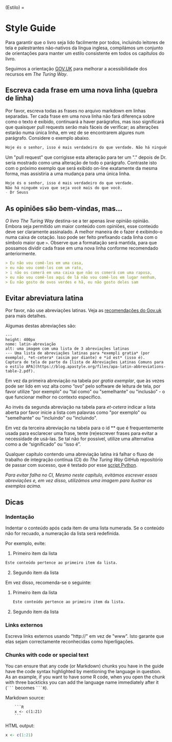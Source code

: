(Estilo) =
# Style Guide

Para garantir que o livro seja lido facilmente por todos, incluindo leitores de tela e palestrantes não-nativos da língua inglesa, compilámos um conjunto de orientações para manter um estilo consistente em todos os capítulos do livro.

Seguimos a orientação [GOV.UK](https://www.gov.uk/guidance/content-design/writing-for-gov-uk) para melhorar a acessibilidade dos recursos em _The Turing Way_.

## Escreva cada frase em uma nova linha (quebra de linha)

Por favor, escreva todas as frases no arquivo markdown em linhas separadas. Ter cada frase em uma nova linha não fará diferença sobre como o texto é exibido, continuará a haver parágrafos, mas isso significará que quaisquer pull requests serão mais fáceis de verificar; as alterações estarão numa única linha, em vez de se encontrarem algures num parágrafo. Considere o exemplo abaixo.

 ```markdown
Hoje és o senhor, isso é mais verdadeiro do que verdade. Não há ninguém vivo que seja você mais do que você. - Dr Seuss
```

Um "pull request" que corrigisse esta alteração para ter um "." depois de Dr. seria mostrado como uma alteração de todo o parágrafo. Contraste isto com o próximo exemplo que será exibido on-line exatamente da mesma forma, mas assistiria a uma mudança para uma única linha.

 ```markdown
Hoje és o senhor, isso é mais verdadeiro do que verdade.
Não há ninguém vivo que seja você mais do que você.
- Dr Seuss
```

## As opiniões são bem-vindas, mas...

_O livro The Turing Way_ destina-se a ter apenas *leve* opinião opinião. Embora seja permitido um maior conteúdo com opiniões, esse conteúdo deve ser claramente assinalado. A melhor maneira de o fazer é exibindo-o numa caixa de cotação. Isso pode ser feito prefixando cada linha com o símbolo maior que `>`. Observe que a formatação será mantida, para que possamos dividir cada frase em uma nova linha conforme recomendado anteriormente.

```markdown
> Eu não vou comê-los em uma casa,
> eu não vou comê-los com um rato,
> i não os comerá em uma caixa que não os comerá com uma raposa,
> eu não vou comê-los aqui de lá não vou comê-los em lugar nenhum,
> Eu não gosto de ovos verdes e hã, eu não gosto deles sam
```

## Evitar abreviatura latina

Por favor, não use abreviações latinas. Veja as [recomendações do Gov.uk](https://www.gov.uk/guidance/style-guide/a-to-z-of-gov-uk-style) para mais detalhes.

Algumas destas abreviações são:

```{figure} ../figures/latin-abbreviation.png
---
height: 400px
nome: latin-abreviação
alt: uma imagem com uma lista de 3 abreviações latinas
--- Uma lista de abreviações latinas para *exempli gratia* (por exemplo), *et-cetera* (assim por diante) e *id est* (isso é).
Captura de tela de parte da [lista de Abreviações Latinas Comuns para o estilo APA](https://blog.apastyle.org/files/apa-latin-abbreviations-table-2.pdf).
```

Em vez da primeira abreviação na tabela por *gratia exemplar*, que às vezes pode ser lido em voz alta como “ovo” pelo software de leitura de tela, por favor utilize "por exemplo" ou "tal como" ou "semelhante" ou "inclusão" - o que funcionar melhor no contexto específico.

Ao invés da segunda abreviação na tabela para *et-cetera* indicar a lista aberta por favor inicie a lista com palavras como "por exemplo" ou "semelhante" ou "incluindo" ou "incluindo".

Em vez da terceira abreviação na tabela para o id ** que é frequentemente usada para esclarecer uma frase, tente (re)escrever frases para evitar a necessidade de usá-las. Se tal não for possível, utilize uma alternativa como a de “significado” ou “isso é”.

Qualquer capítulo contendo uma abreviação latina irá falhar o fluxo de trabalho de integração contínua (CI) do _The Turing Way_ GitHub repositório de passar com sucesso, que é testado por esse [script Python](https://github.com/alan-turing-institute/the-turing-way/blob/main/tests/no-bad-latin.py).

*Para evitar falha no CI, Mesmo neste capítulo, evitámos escrever essas abreviações e, em vez disso, utilizámos uma imagem para ilustrar os exemplos acima.*

## Dicas

### Indentação

Indentar o conteúdo após cada item de uma lista numerada. Se o conteúdo não for recuado, a numeração da lista será redefinida.

Por exemplo, evite:
1. Primeiro item da lista
```markdown
Este conteúdo pertence ao primeiro item da lista.
```
2. Segundo item da lista

Em vez disso, recomenda-se o seguinte:
1. Primeiro item da lista
   ```markdown
   Este conteúdo pertence ao primeiro item da lista.
   ```

2. Segundo item da lista


### Links externos

Escreva links externos usando "http://" em vez de "www". Isto garante que elas sejam correctamente reconhecidas como hiperligações.

### Chunks with code or special text

You can ensure that any code (or Markdown) chunks you have in the guide have the code syntax highlighted by mentioning the language in question. As an example, if you want to have some R code, when you open the chunk with three backticks you can add the language name immediately after it (<code>\`\`\`</code> becomes <code>\`\`\`R</code>).

Markdown source:

```
    ```R
    x <- c(1:21)
    ```
```

HTML output:

```R
x <- c(1:21)
```
